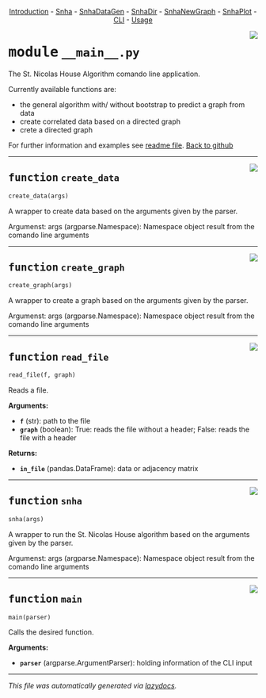 <center>

[Introduction](docs/__init__.md) -
[Snha](docs/Snha.md) -
[SnhaDataGen](docs/SnhaDataGen.md) -
[SnhaDir](docs/SnhaDir.md) -
[SnhaNewGraph](docs/SnhaNewGraph.md) -
[SnhaPlot](docs/SnhaPlot.md) -
[CLI](docs/__main__.md) -
[Usage](../snha4py/README.md) 

</center>

<!-- markdownlint-disable -->

<a href="../snha4py/__main__.py#L0"><img align="right" style="float:right;" src="https://img.shields.io/badge/-source-cccccc?style=flat-square"></a>

# <kbd>module</kbd> `__main__.py`
The St. Nicolas House Algorithm comando line application. 

Currently available functions are: 


- the general algorithm with/ without bootstrap to predict a graph from data 
- create correlated data based on a directed graph 
- crete a directed graph 

For further information and examples see [readme file](https://github.com/thake93/snha4py/tree/main/snha4py/README.md).  [Back to github](https://github.com/thake93/snha4py/) 


---

<a href="../snha4py/__main__.py#L24"><img align="right" style="float:right;" src="https://img.shields.io/badge/-source-cccccc?style=flat-square"></a>

## <kbd>function</kbd> `create_data`

```python
create_data(args)
```

A wrapper to create data based on the arguments given by the parser. 

Argumenst:  args (argparse.Namespace): Namespace object result from the comando line arguments 


---

<a href="../snha4py/__main__.py#L64"><img align="right" style="float:right;" src="https://img.shields.io/badge/-source-cccccc?style=flat-square"></a>

## <kbd>function</kbd> `create_graph`

```python
create_graph(args)
```

A wrapper to create a graph based on the arguments given by the parser. 

Argumenst:  args (argparse.Namespace): Namespace object result from the comando line arguments 


---

<a href="../snha4py/__main__.py#L93"><img align="right" style="float:right;" src="https://img.shields.io/badge/-source-cccccc?style=flat-square"></a>

## <kbd>function</kbd> `read_file`

```python
read_file(f, graph)
```

Reads a file. 



**Arguments:**
 
 - <b>`f`</b> (str):  path to the file 
 - <b>`graph`</b> (boolean):  True: reads the file without a header; False: reads the file with a header 

**Returns:**
 
 - <b>`in_file`</b> (pandas.DataFrame):  data or adjacency matrix 


---

<a href="../snha4py/__main__.py#L117"><img align="right" style="float:right;" src="https://img.shields.io/badge/-source-cccccc?style=flat-square"></a>

## <kbd>function</kbd> `snha`

```python
snha(args)
```

A wrapper to run the St. Nicolas House algorithm based on the arguments given by the parser. 

Argumenst:  args (argparse.Namespace): Namespace object result from the comando line arguments 


---

<a href="../snha4py/__main__.py#L148"><img align="right" style="float:right;" src="https://img.shields.io/badge/-source-cccccc?style=flat-square"></a>

## <kbd>function</kbd> `main`

```python
main(parser)
```

Calls the desired function. 



**Arguments:**
 
 - <b>`parser`</b> (argparse.ArgumentParser):  holding information of the CLI input 




---

_This file was automatically generated via [lazydocs](https://github.com/ml-tooling/lazydocs)._
